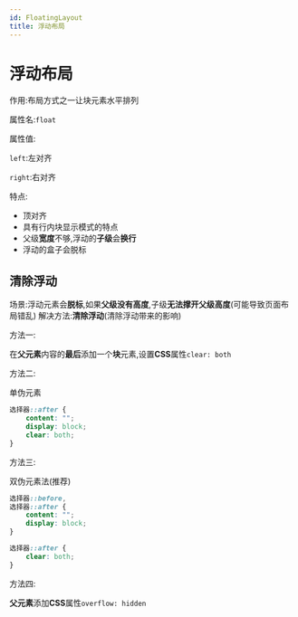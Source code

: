 ```yaml
---
id: FloatingLayout
title: 浮动布局
---
```


# 浮动布局

作用:布局方式之一让块元素水平排列

属性名:`float`

属性值:

`left`:左对齐

`right`:右对齐

特点:

* 顶对齐
* 具有行内块显示模式的特点
* 父级**宽度**不够,浮动的**子级**会**换行**
* 浮动的盒子会脱标

## 清除浮动

场景:浮动元素会**脱标**,如果**父级没有高度**,子级**无法撑开父级高度**(可能导致页面布局错乱)
解决方法:**清除浮动**(清除浮动带来的影响)

方法一:

在**父元素**内容的**最后**添加一个**块**元素,设置**CSS**属性`clear: both`

方法二:

单伪元素

```css showLineNumbers
选择器::after {
    content: "";
    display: block;
    clear: both;
}
```

方法三:

双伪元素法(推荐)

```css showLineNumbers
选择器::before,
选择器::after {
    content: "";
    display: block;
}

选择器::after {
    clear: both;
}
```

方法四:

**父元素**添加**CSS**属性`overflow: hidden`
